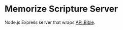 # Memorize Scripture Server

Node.js Express server that wraps [API.Bible](https://scripture.api.bible/).
